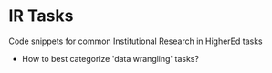 # IR Tasks
Code snippets for common Institutional Research in HigherEd tasks
*  How to best categorize 'data wrangling' tasks?
